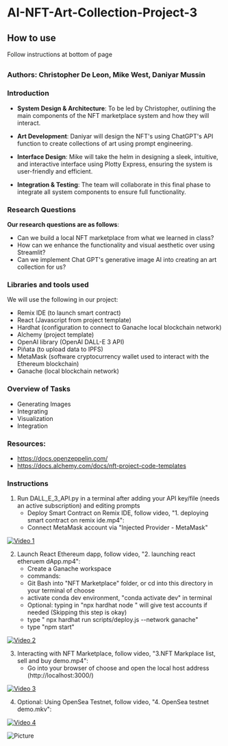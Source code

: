 # AI-NFT-Art-Collection-Project-3

## How to use
Follow instructions at bottom of page
##
### Authors: Christopher De Leon, Mike West, Daniyar Mussin

### Introduction

* **System Design & Architecture**: To be led by Christopher, outlining the main components of the NFT marketplace system and how they will interact.

* **Art Development**:  Daniyar will design the NFT's using ChatGPT's API function to create collections of art using prompt engineering.

* **Interface Design**: Mike will take the helm in designing a sleek, intuitive, and interactive interface using Plotty Express, ensuring the system is user-friendly and efficient.

* **Integration & Testing**: The team will collaborate in this final phase to integrate all system components to ensure full functionality.
  
### Research Questions
**Our research questions are as follows**:
* Can we build a local NFT marketplace from what we learned in class?
* How can we enhance the functionality and visual aesthetic over using Streamlit?
* Can we implement Chat GPT's generative image AI into creating an art collection for us?

### Libraries and tools used
We will use the following in our project:
- Remix IDE (to launch smart contract)
- React (Javascript from project template)
- Hardhat (configuration to connect to Ganache local blockchain network)
- Alchemy (project template)
- OpenAI library (OpenAI DALL-E 3 API)
- Piñata (to upload data to IPFS)
- MetaMask (software cryptocurrency wallet used to interact with the Ethereum blockchain)
- Ganache (local blockchain network)

### Overview of Tasks
* Generating Images
* Integrating 
* Visualization
* Integration

### Resources:
- https://docs.openzeppelin.com/
- https://docs.alchemy.com/docs/nft-project-code-templates

### Instructions

1. Run DALL_E_3_API.py in a terminal after adding your API key/file (needs an active subscription) and editing prompts
   - Deploy Smart Contract on Remix IDE, follow video, "1. deploying smart contract on remix ide.mp4":
   - Connect MetaMask account via "Injected Provider - MetaMask"
   
[![Video 1](https://github.com/Chrisdeleon91/AI-NFT-Art-Collection-Project-3/assets/22796940/1eb92477-8945-441b-9404-f5d17fa67dfb)](https://www.youtube.com/watch?v=4eIgUi2RgRo "Video 1")

2. Launch React Ethereum dapp, follow video, "2. launching react etheruem dApp.mp4":
   - Create a Ganache workspace
   - commands:
   - Git Bash into "NFT Marketplace" folder, or cd into this directory in your terminal of choose
   - activate conda dev environment, "conda activate dev" in terminal
   - Optional: typing in "npx hardhat node " will give test accounts if needed (Skipping this step is okay)
   - type " npx hardhat run scripts/deploy.js --network ganache"
   - type "npm start"

[![Video 2](https://github.com/Chrisdeleon91/AI-NFT-Art-Collection-Project-3/assets/22796940/b7183d8f-09a9-4d14-9aae-93e88323e232)](https://www.youtube.com/watch?v=0cLeM9Q-NNM "Video 2")

3. Interacting with NFT Marketplace, follow video, "3.NFT Markplace list, sell and buy demo.mp4":
   - Go into your browser of choose and open the local host address (http://localhost:3000/)
     
[![Video 3](https://github.com/Chrisdeleon91/AI-NFT-Art-Collection-Project-3/assets/22796940/8bd87b2e-55b6-4d48-bebd-3e5ef532002e)](https://www.youtube.com/watch?v=Xn2e7hKJZdM "Video 3")

4. Optional: Using OpenSea Testnet, follow video, "4. OpenSea testnet demo.mkv":

[![Video 4](https://github.com/Chrisdeleon91/AI-NFT-Art-Collection-Project-3/assets/22796940/a0463ee2-f3bc-4a74-88a5-d10e34c24d27)](https://www.youtube.com/watch?v=3nxnQBoH5zE "Video 4")

![Picture](https://www.columbia.edu/content/themes/custom/columbia/assets/img/cu-header.svg)
